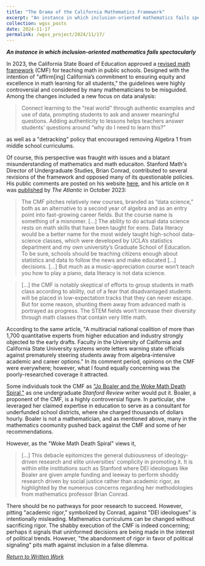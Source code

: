 ```yaml
---
title: "The Drama of the California Mathematics Framework"
excerpt: "An instance in which inclusion-oriented mathematics fails spectacularly"
collection: wgss_posts
date: 2024-11-17
permalink: /wgss_project/2024/11/17/
---
```

***An instance in which inclusion-oriented mathematics fails spectacularly***

In 2023, the California State Board of Education approved a [revised math framework](https://www.cde.ca.gov/nr/ne/yr23/yr23rel54.asp) (CMF) for teaching math in public schools. Designed with the intention of "affirm[ing] California’s commitment to ensuring equity and excellence in math learning for all students," the guidelines were highly controversial and considered by many mathematicians to be misguided. Among the changes included a new focus on data analysis:

> Connect learning to the “real world” through authentic examples and use of data, prompting students to ask and answer meaningful questions. Adding authenticity to lessons helps teachers answer students’ questions around “why do I need to learn this?”

as well as a "detracking" policy that encouraged removing Algebra 1 from middle school curriculums. 

Of course, this perspective was fraught with issues and a blatant misunderstanding of mathematics and math educaiton. Stanford Math's Director of Undergraduate Studies, Brian Conrad, contributed to several revisions of the framework and opposed many of its questionable policies. His public comments are posted on his website [here](https://sites.google.com/view/publiccommentsonthecmf/), and his article on it was [published](https://www.theatlantic.com/ideas/archive/2023/10/california-math-framework-algebra/675509/) by *The Atlantic* in October 2023:

> The CMF pitches relatively new courses, branded as “data science,” both as an alternative to a second year of algebra and as an entry point into fast-growing career fields. But the course name is something of a misnomer. [...] The ability to do actual data science rests on math skills that have been taught for eons. Data literacy would be a better name for the most widely taught high-school data-science classes, which were developed by UCLA’s statistics department and my own university’s Graduate School of Education. To be sure, schools should be teaching citizens enough about statistics and data to follow the news and make educated [...] decisions. [...] But much as a music-appreciation course won’t teach you how to play a piano, data literacy is not data science.

> [...] the CMF is notably skeptical of efforts to group students in math class according to ability, out of a fear that disadvantaged students will be placed in low-expectation tracks that they can never escape. But for some reason, shunting them away from advanced math is portrayed as progress. The STEM fields won’t increase their diversity through math classes that contain very little math.

According to the same article, "A  multiracial national coalition of more than 1,700 quantitative experts from higher education and industry strongly objected to the early drafts. Faculty in the University of California and California State University systems wrote letters warning state officials against prematurely steering students away from algebra-intensive academic and career options." In its comment period, opinions on the CMF were everywhere; however, what I found equally concerning was the poorly-researched coverage it attracted.

Some individuals took the CMF as ["Jo Boaler and the Woke Math Death Spiral,"](https://stanfordreview.org/jo-boaler-and-the-woke-math-death-spiral/) as one undergraduate *Stanford Review* writer would put it. Boaler, a proponent of the CMF, is a highly controversial figure. In particular, she leveraged her claimed expertise in education to serve as a consultant for underfunded school districts, where she charged thousands of dollars hourly. Boaler is not a mathematician, and as mentioned above, many in the mathematics coomunity pushed back against the CMF and some of her recommendations.

However, as the "Woke Math Death Spiral" views it,

>  [...] This debacle epitomizes the general dubiousness of ideology-driven research and elite universities’ complicity in promoting it. It is within elite institutions such as Stanford where DEI ideologues like Boaler are given ample funding and leeway to perform shoddy research driven by social justice rather than academic rigor, as highlighted by the numerous concerns regarding her methodologies from mathematics professor Brian Conrad.

There should be no pathways for poor research to succeed. However, pitting "academic rigor," symbolized by Conrad, against "DEI ideologues" is intentionally misleading. Mathematics curriculums can be changed without sacrificing rigor. The shabby execution of the CMF is indeed concerning; perhaps it signals that uninformed decisions are being made in the interest of political trends. However, "the abandonment of rigor in favor of political signaling" pits math against inclusion in a false dilemma. 

*[Return to Written Work](\pages/wgss_project/essays/)*